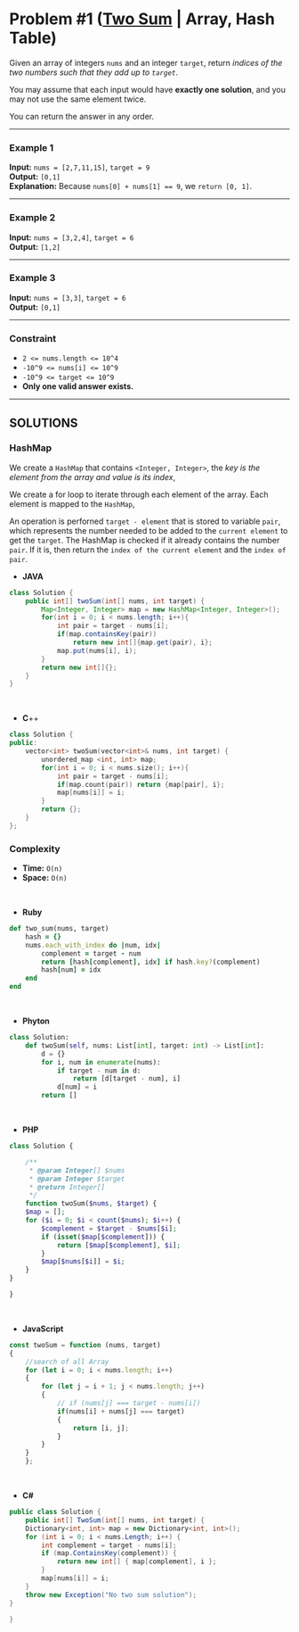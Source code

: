 # Problem #1 ([Two Sum](https://leetcode.com/problems/two-sum) | Array, Hash Table)

Given an array of integers `nums` and an integer `target`, return _indices of the two numbers such that they add up to `target`_.

You may assume that each input would have **exactly one solution**, and you may not use the same element twice.

You can return the answer in any order.

***

### **Example 1**
**Input:** `nums = [2,7,11,15]`, `target = 9` <br/>
**Output:** `[0,1]` <br/>
**Explanation:** Because `nums[0] + nums[1] == 9`, we `return [0, 1]`.

***

### **Example 2**
**Input:** `nums = [3,2,4]`, `target = 6` <br/>
**Output:** `[1,2]`

***

### **Example 3**
**Input:** `nums = [3,3]`, `target = 6` <br/>
**Output:** `[0,1]`

***

### **Constraint**
- `2 <= nums.length <= 10^4`
- `-10^9 <= nums[i] <= 10^9`
- `-10^9 <= target <= 10^9`
- **Only one valid answer exists.**

***

## SOLUTIONS

### **HashMap**

We create a `HashMap` that contains `<Integer, Integer>`, the _key is the element from the array and value is its index_,

We create a for loop to iterate through each element of the array. Each element is mapped to the `HashMap`,

An operation is perforned `target - element` that is stored to variable `pair`, which represents the number needed to be added to the `current element` to get the `target`. The HashMap is checked if it already contains the number `pair`. If it is, then return the `index of the current element` and the `index of pair`.

- **JAVA**
```java
class Solution {
    public int[] twoSum(int[] nums, int target) {
        Map<Integer, Integer> map = new HashMap<Integer, Integer>();
        for(int i = 0; i < nums.length; i++){
            int pair = target - nums[i];
            if(map.containsKey(pair))
                return new int[]{map.get(pair), i};
            map.put(nums[i], i);
        }
        return new int[]{};
    }
}
```
<br/>

- **C**++
```cpp
class Solution {
public:
    vector<int> twoSum(vector<int>& nums, int target) {
        unordered_map <int, int> map;
        for(int i = 0; i < nums.size(); i++){
            int pair = target - nums[i];
            if(map.count(pair)) return {map[pair], i};
            map[nums[i]] = i;
        }
        return {};
    }
};
```

### **Complexity**
- **Time:** `O(n)`
- **Space:** `O(n)`

<br/>

- **Ruby**
```rb
def two_sum(nums, target)
    hash = {}
    nums.each_with_index do |num, idx|
        complement = target - num
        return [hash[complement], idx] if hash.key?(complement)
        hash[num] = idx
    end
end
```

<br/>

- **Phyton**
```py
class Solution:
    def twoSum(self, nums: List[int], target: int) -> List[int]:
        d = {}
        for i, num in enumerate(nums):
            if target - num in d:
                return [d[target - num], i]
            d[num] = i
        return []

```

<br/>

- **PHP**
```php
class Solution {

    /**
     * @param Integer[] $nums
     * @param Integer $target
     * @return Integer[]
     */
    function twoSum($nums, $target) {
    $map = [];
    for ($i = 0; $i < count($nums); $i++) {
        $complement = $target - $nums[$i];
        if (isset($map[$complement])) {
            return [$map[$complement], $i];
        }
        $map[$nums[$i]] = $i;
    }
}

}

```

<br/>

- **JavaScript**
```js
const twoSum = function (nums, target)
{
    //search of all Array
    for (let i = 0; i < nums.length; i++)
    {
        for (let j = i + 1; j < nums.length; j++)
        {
            // if (nums[j] === target - nums[i])
            if(nums[i] + nums[j] === target)
            {
                return [i, j];
            }
        }
    }
    };


```

<br/>

- **C#**
```cs
public class Solution {
    public int[] TwoSum(int[] nums, int target) {
    Dictionary<int, int> map = new Dictionary<int, int>();
    for (int i = 0; i < nums.Length; i++) {
        int complement = target - nums[i];
        if (map.ContainsKey(complement)) {
            return new int[] { map[complement], i };
        }
        map[nums[i]] = i;
    }
    throw new Exception("No two sum solution");
}

}


```